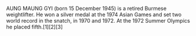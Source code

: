 AUNG MAUNG GYI (born 15 December 1945) is a retired Burmese weightlifter. He won a silver medal at the 1974 Asian Games and set two world record in the snatch, in 1970 and 1972. At the 1972 Summer Olympics he placed fifth.[1][2][3]
